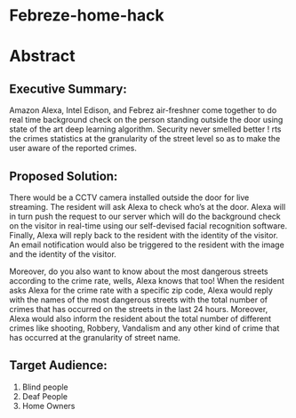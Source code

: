 # Febreze-home-hack


# Abstract

## Executive Summary:
Amazon Alexa, Intel Edison, and Febrez air-freshner come together to do real time background check on the person standing outside the door using state of the art deep learning algorithm. Security never smelled better !
rts the crimes statistics at the granularity of the street level so as to make the user aware of the reported crimes. 


## Proposed Solution:
There would be a CCTV camera installed outside the door for live streaming. The resident will ask Alexa to check who’s at the door. Alexa will in turn push the request to our server which will do the background check on the visitor in real-time using our self-devised facial recognition software. Finally, Alexa will reply back to the resident with the identity of the visitor. An email notification would also be triggered to the resident with the image and the identity of the visitor.

Moreover, do you also want to know about the most dangerous streets according to the crime rate, wells, Alexa knows that too! When the resident asks Alexa for the crime rate with a specific zip code, Alexa would reply with the names of the most dangerous streets with the total number of crimes that has occurred on the streets in the last 24 hours. Moreover, Alexa would also inform the resident about the total number of different crimes like shooting, Robbery, Vandalism and any other kind of crime that has occurred at the granularity of street name.


## Target Audience:
1. Blind people
2. Deaf People
3. Home Owners
